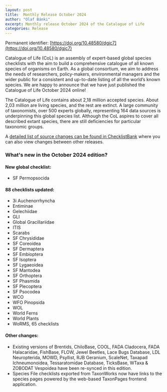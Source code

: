 ```yaml
---
layout: post
title:  Monthly Release October 2024
author: "Olaf Bánki"
excerpt: Monthly release October 2024 of the Catalogue of Life
categories: Release
---
```


Permanent identifier: [https://doi.org/10.48580/dgjc7](https://doi.org/10.48580/dgjc7)

Catalogue of Life (CoL) is an assembly of expert-based global species checklists with the aim to build a comprehensive catalogue of all known species of organisms on Earth. As a global consortium, we aim to address the needs of researchers, policy-makers, environmental managers and the wider public for a consistent and up-to-date listing of all the world’s known species. We are happy to announce that we have just published the Catalogue of Life October 2024 online!

The Catalogue of Life contains about 2,18 million accepted species. About 2,03 million are living species, and the rest are extinct. A large community of taxonomists, over 500 experts globally, representing 164 data sources is underpinning this global species list.
Although the CoL aspires to cover all described extant species, there are still deficiencies for particular taxonomic groups.

A [detailed list of source changes can be found in ChecklistBank](https://www.checklistbank.org/dataset/304708/sourcemetrics?hideUnchanged=true&releaseKey=303642) where you can also view changes between other releases.

### What's new in the October 2024 edition?

#### New global checklist:
 * SF Permopsocida

#### 88 checklists updated:

 * 3i Auchenorrhyncha
 * Entiminae
 * Gelechiidae
 * GLI
 * Global Gracillariidae
 * ITIS
 * Scarabs
 * SF Chrysididae
 * SF Coreoidea
 * SF Dermaptera
 * SF Embioptera
 * SF Isoptera
 * SF Lygaeoidea
 * SF Mantodea
 * SF Orthoptera
 * SF Phasmida
 * SF Plecoptera
 * SF Psocodea
 * WCO
 * WFO Pinopsida
 * WOL
 * World Ferns
 * World Plants
 * WoRMS, 65 checklists

#### Other changes:
 * Existing versions of Brentids, ChiloBase, COOL, FADA Cladocera, FADA Halacaridae, FishBase, FLOW, Jewel Beetles, Lace Bugs Database, LDL Neuropterida, MOWD, Psyllist, RJB Geranium, ScaleNet, Taxapad Ichneumonoidea, Tessaratomidae Database, TicksBase, WTaxa & ZOBODAT Vespoidea have been re-synced in this edition.
 * Species File checklists exported from TaxonWorks now have links to the species pages powered by the web-based TaxonPages frontend application.
